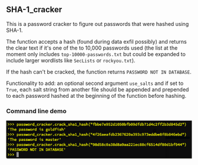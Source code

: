 ## SHA-1_cracker

This is a password cracker to figure out passwords that were hashed using SHA-1.

The function accepts a hash (found during data exfil possibly) and returns the clear text if it's one of the to 10,000 passwords used (the list at the moment only includes `top-10000-passwords.txt` but could be expanded to include larger wordlists like `SecLists` or `rockyou.txt`). 

If the hash can't be cracked, the function returns `PASSWORD NOT IN DATABASE`.

Functionality to add: an optional second argument `use_salts` and if set to `True`, each salt string from another file should be appended and prepended to each password hashed at the beginning of the function before hashing.

### Command line demo
![Demo](sha-1_cracker_demo.png)
